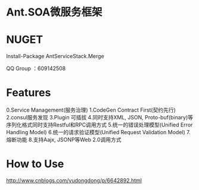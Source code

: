 # Ant.SOA微服务框架

# NUGET

Install-Package AntServiceStack.Merge

QQ Group ：609142508


# Features
0.Service Management(服务治理)
1.CodeGen Contract First(契约先行)
2.consul服务发现
3.Plugin 可插拔
4.同时支持XML, JSON, Proto-buf(binary)等序列化格式同时支持Restful和RPC调用方式
5.统一的错误处理模型(Unified Error Handling Model)
6.统一的请求验证模型(Unified Request Validation Model)
7.熔断功能
8.支持Aajx, JSONP等Web 2.0调用方式

# How to Use

http://www.cnblogs.com/yudongdong/p/6642892.html